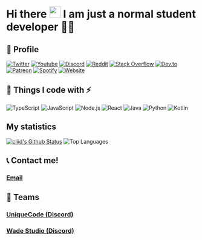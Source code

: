 <h1 align="left">Hi there <a target="_blank"><img src="https://media.giphy.com/media/hvRJCLFzcasrR4ia7z/giphy.gif" width="30px" style="max-width:100%;"></a> I am just a normal student developer 👨‍💻</h1>

## 🧑 Profile
[![Twitter](https://img.shields.io/badge/Twitter-1DA1F2?style=for-the-badge&logo=twitter&logoColor=white)](https://twitter.com/decave12)
[![Youtube](https://img.shields.io/badge/YouTube-FF0000?style=for-the-badge&logo=youtube&logoColor=white)](https://www.youtube.com/channel/UCRGdYIfBOpPyfIxU2tg76Tw)
[![Discord](https://img.shields.io/badge/Discord-7289DA?style=for-the-badge&logo=discord&logoColor=white)](https://discord.com/users/717044065635532810)
[![Reddit](https://img.shields.io/badge/Reddit-FF4500?style=for-the-badge&logo=reddit&logoColor=white)](https://www.reddit.com/user/OpenDark3310)
[![Stack Overflow](https://img.shields.io/badge/Stack_Overflow-FE7A16?style=for-the-badge&logo=stack-overflow&logoColor=white)](https://stackoverflow.com/users/14942519/decave)
[![Dev.to](https://img.shields.io/badge/dev.to-0A0A0A?style=for-the-badge&logo=dev.to&logoColor=white)](https://dev.to/decave27)
[![Patreon](https://img.shields.io/badge/Patreon-F96854?style=for-the-badge&logo=patreon&logoColor=white)](https://www.patreon.com/decave27?fan_landing=true)
[![Spotify](https://img.shields.io/badge/Spotify-1ED760?&style=for-the-badge&logo=spotify&logoColor=white)](https://open.spotify.com/user/npjqvhn7dstb2g3ihfw89xtdb)
[![Website](https://img.shields.io/website?label=Decave.fun&style=for-the-badge&url=https://decave.fun)](https://decave.fun)

## 📄 Things I code with :zap:

![TypeScript](https://img.shields.io/badge/-TypeScript-black?style=flat-square&logo=typescript&logoColor=007acc)
![JavaScript](https://img.shields.io/badge/-JavaScript-323330?style=flat-square&logo=javascript)
![Node.js](https://img.shields.io/badge/-Node.js-339933?style=flat-square&logo=node.js&logoColor=white)
![React](https://img.shields.io/badge/-React-1F232A?style=flat-square&logo=React&logoColor=white)
![Java](https://img.shields.io/badge/-Java-E34A86?style=flat-square&logo=java&logoColor=white)
![Python](https://img.shields.io/badge/-Python-3776ab?style=flat-square&logo=Python&logoColor=white)
![Kotlin](https://img.shields.io/badge/-Kotlin-0095D5?style=flat-square&logo=Kotlin&logoColor=white)

## My statistics
[![cliid's Github Status](https://github-readme-stats.vercel.app/api?username=decave27&show_icons=true&layout=compact&theme=dark)](https://github.com/decave27)
![Top Languages](https://github-readme-stats.vercel.app/api/top-langs/?username=decave27&layout=compact&theme=dark)












## 📞 Contact me!
### [Email](mailto:decave27@gmail.com)

## 🏢 Teams
### [UniqueCode (Discord)](https://discord.gg/ARCdUzC)
### [Wade Studio (Discord)](https://discord.gg/53sUK7jAEW)


